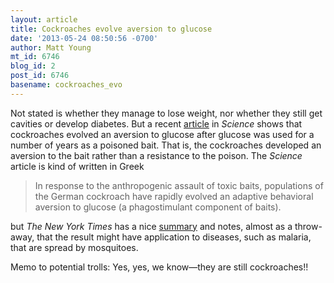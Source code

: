 ```yaml
---
layout: article
title: Cockroaches evolve aversion to glucose
date: '2013-05-24 08:50:56 -0700'
author: Matt Young
mt_id: 6746
blog_id: 2
post_id: 6746
basename: cockroaches_evo
---
```

Not stated is whether they manage to lose weight, nor whether they still get cavities or develop diabetes. But a recent [article](http://www.sciencemag.org/content/340/6135/972.full) in _Science_ shows that cockroaches evolved an aversion to glucose after glucose was used for a number of years as a poisoned bait. That is, the cockroaches developed an aversion to the bait rather than a resistance to the poison. The _Science_ article is kind of written in Greek


> In response to the anthropogenic assault of toxic baits, populations of the German cockroach have rapidly evolved an adaptive behavioral aversion to glucose (a phagostimulant component of baits). 


but _The New York Times_ has a nice [summary](http://www.nytimes.com/2013/05/24/science/a-bitter-sweet-shift-in-cockroach-defenses.html) and notes, almost as a throw-away, that the result might have application to diseases, such as malaria, that are spread by mosquitoes.

Memo to potential trolls: Yes, yes, we know&mdash;they are still cockroaches!!
